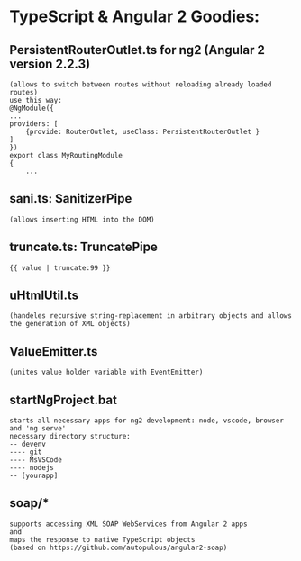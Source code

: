 # TypeScript & Angular 2 Goodies:

## PersistentRouterOutlet.ts for ng2 (Angular 2 version 2.2.3)
	(allows to switch between routes without reloading already loaded routes)
	use this way:
	@NgModule({
	...
	providers: [
		{provide: RouterOutlet, useClass: PersistentRouterOutlet }
	]
	})
	export class MyRoutingModule
	{
		...


## sani.ts: SanitizerPipe
	(allows inserting HTML into the DOM)
	
## truncate.ts: TruncatePipe
	{{ value | truncate:99 }}

## uHtmlUtil.ts
	(handeles recursive string-replacement in arbitrary objects and allows the generation of XML objects)
	
## ValueEmitter.ts
	(unites value holder variable with EventEmitter)

## startNgProject.bat
	starts all necessary apps for ng2 development: node, vscode, browser and 'ng serve'
	necessary directory structure:
	-- devenv
	---- git
	---- MsVSCode
	---- nodejs
	-- [yourapp]

## soap/*
	supports accessing XML SOAP WebServices from Angular 2 apps
	and
	maps the response to native TypeScript objects
	(based on https://github.com/autopulous/angular2-soap)

